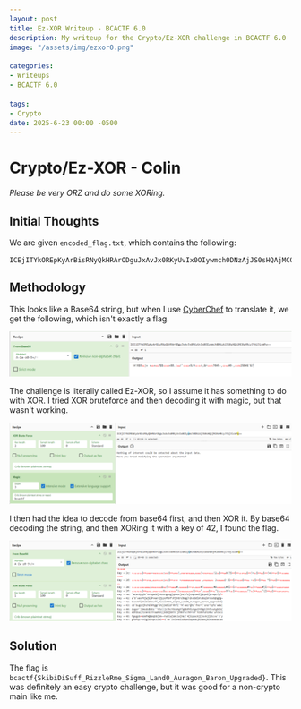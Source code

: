 ```yaml
---
layout: post
title: Ez-XOR Writeup - BCACTF 6.0
description: My writeup for the Crypto/Ez-XOR challenge in BCACTF 6.0
image: "/assets/img/ezxor0.png"

categories:
- Writeups
- BCACTF 6.0

tags:
- Crypto
date: 2025-6-23 00:00 -0500
---
```


# Crypto/Ez-XOR - Colin
*Please be very ORZ and do some XORing.*

## Initial Thoughts
We are given `encoded_flag.txt`, which contains the following:
```
ICEjITYkOREpKyArBisRNyQkHRArODguJxAvJx0RKyUvIx0OIywmch0DNzAjJS0sHQAjMC0sHRcyJTAjJicmPw==
```

## Methodology
This looks like a Base64 string, but when I use [CyberChef](https://gchq.github.io/CyberChef/) to translate it, we get the following, which isn't exactly a flag.

![Photo of cyberchef](/assets/img/ezxor1.png)

The challenge is literally called Ez-XOR, so I assume it has something to do with XOR. I tried XOR bruteforce and then decoding it with magic, but that wasn't working.

![Photo of cyberchef](/assets/img/ezxor2.png)

I then had the idea to decode from base64 first, and then XOR it. By base64 decoding the string, and then XORing it with a key of 42, I found the flag.

![Photo of the flag](/assets/img/ezxor3.png)

## Solution
The flag is `bcactf{SkibiDiSuff_RizzleRme_Sigma_Land0_Auragon_Baron_Upgraded}`. This was definitely an easy crypto challenge, but it was good for a non-crypto main like me.
